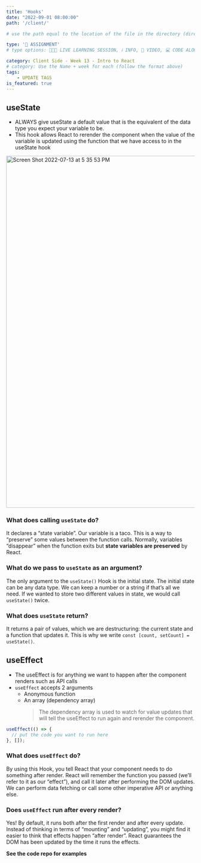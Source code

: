 ```yaml
---
title: 'Hooks'
date: "2022-09-01 08:00:00"
path: '/client/'

# use the path equal to the location of the file in the directory (directory structure)

type: '📝 ASSIGNMENT'
# type options: 👩🏽‍🏫 LIVE LEARNING SESSION, ℹ️ INFO, 🎥 VIDEO, 💻 CODE ALONG, 🥼 LAB, ↩️ REVIEW/NOTES, 👥 GROUP LEARNING, 👷🏼‍♂️ GROUP PROJECT, 🧠 ASSESSMENT, 📝 ASSIGNMENT

category: Client Side - Week 13 - Intro to React
# category: Use the Name + week for each (follow the format above)
tags: 
    - UPDATE TAGS
is_featured: true
---
```

## useState
- ALWAYS give useState a default value that is the equivalent of the data type you expect your variable to be.
- This hook allows React to rerender the component when the value of the variable is updated using the function that we have access to in the useState hook

<img width="939" alt="Screen Shot 2022-07-13 at 5 35 53 PM" src="https://user-images.githubusercontent.com/29741570/191537823-09a546ed-fc41-4752-af09-9ff908112e9b.png">


### What does calling `useState` do? 

It declares a “state variable”. Our variable is a taco. This is a way to “preserve” some values between the function calls. Normally, variables “disappear” when the function exits but **state variables are preserved** by React.

### What do we pass to `useState` as an argument? 

The only argument to the `useState()` Hook is the initial state. The initial state can be any data type. We can keep a number or a string if that’s all we need. If we wanted to store two different values in state, we would call `useState()` twice.

### What does `useState` return? 

It returns a pair of values, which we are destructuring: the current state and a function that updates it. This is why we write `const [count, setCount] = useState()`.

## useEffect
- The useEffect is for anything we want to happen after the component renders such as API calls
- `useEffect` accepts 2 arguments
  - Anonymous function
  - An array (dependency array)
      > The dependency array is used to watch for value updates that will tell the useEffect to run again and rerender the component.

```js
useEffect(() => {
  // put the code you want to run here
}, []);
```

### What does `useEffect` do? 

By using this Hook, you tell React that your component needs to do something after render. React will remember the function you passed (we’ll refer to it as our “effect”), and call it later after performing the DOM updates. We can perform data fetching or call some other imperative API or anything else.

### Does `useEffect` run after every render? 

Yes! By default, it runs both after the first render and after every update. Instead of thinking in terms of “mounting” and “updating”, you might find it easier to think that effects happen “after render”. React guarantees the DOM has been updated by the time it runs the effects.

**See the code repo for examples**
